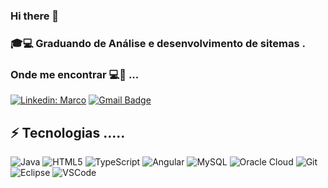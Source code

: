 ### Hi there 👋

<!--
**MarcoCosta87/MarcoCosta87** is a ✨ _special_ ✨ repository because its `README.md` (this file) appears on your GitHub profile.

Here are some ideas to get you started:

- 🔭 I’m currently working on ...
- 🌱 I’m currently learning ...
- 👯 I’m looking to collaborate on ...
- 🤔 I’m looking for help with ...
- 💬 Ask me about ...
- 📫 How to reach me: ...
- 😄 Pronouns: ...
- ⚡ Fun fact: ...
-->
### 🎓💻 Graduando de Análise e desenvolvimento de sitemas .
### Onde me encontrar 💻📱 ...
[![Linkedin: Marco](https://img.shields.io/badge/-Linkedin-blue?style=flat-square&logo=Linkedin&logoColor=white&link=https://www.linkedin.com/in/marco-costa-417549199/)](https://www.linkedin.com/in/marco-costa-417549199/)
[![Gmail Badge](https://img.shields.io/badge/-Gmail-c14438?style=flat-square&logo=Gmail&logoColor=white&link=mailto:marcoacj018@gmail.com)](mailto:marcoacj018@gmail.com)


## ⚡ Tecnologias .....

![Java](https://img.shields.io/badge/-Java-007396?style=flat-square&logo=java)
![HTML5](https://img.shields.io/badge/-HTML5-E34F26?style=flat-square&logo=html5&logoColor=white)
![TypeScript](https://img.shields.io/badge/-TypeScript-007ACC?style=flat-square&logo=typescript)
![Angular](https://img.shields.io/badge/-Angular-DD0031?style=flat-square&logo=angular)
![MySQL](https://img.shields.io/badge/-MySQL-4479A1?style=flat-square&logo=mysql&logoColor=white)
![Oracle Cloud](https://img.shields.io/badge/Oracle%20Cloud-F80000?style=flat-square&logo=oracle&logoColor=white)
![Git](https://img.shields.io/badge/-Git-black?style=flat-square&logo=git)
![Eclipse](https://img.shields.io/badge/-Eclipse-2C2255?style=flat-square&logo=eclipse&logoColor=white)
![VSCode](https://img.shields.io/badge/-VSCode-007ACC?style=flat-square&logo=visual-studio-code&logoColor=white)
